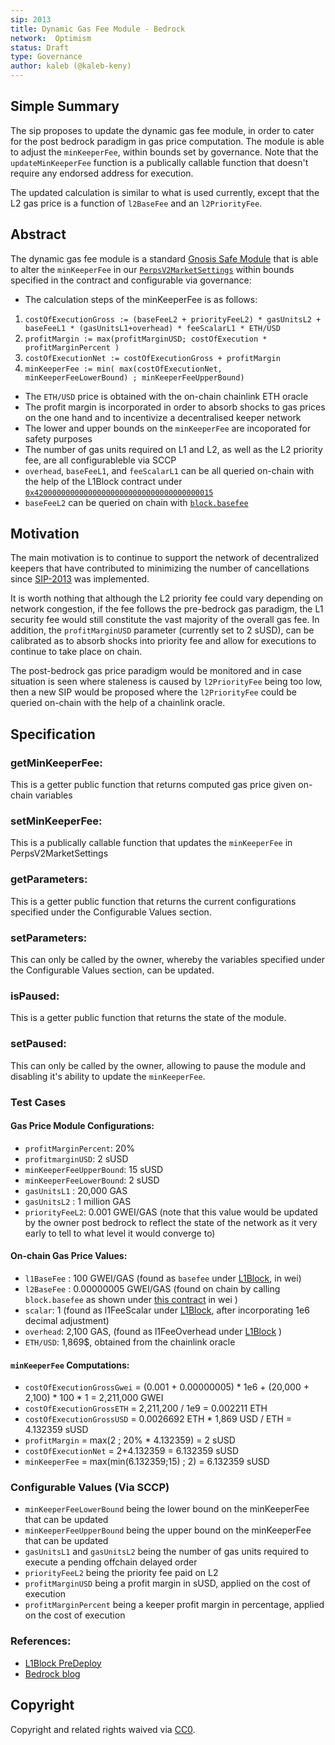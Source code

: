 ```yaml
---
sip: 2013
title: Dynamic Gas Fee Module - Bedrock
network:  Optimism
status: Draft
type: Governance
author: kaleb (@kaleb-keny)
---
```


## Simple Summary

The sip proposes to update the dynamic gas fee module, in order to cater for the post bedrock paradigm in gas price computation. The module is able to adjust the `minKeeperFee`, within bounds set by governance. Note that the `updateMinKeeperFee` function is a publically callable function that doesn't require any endorsed address for execution. 

The updated calculation is similar to what is used currently, except that the L2 gas price is a function of `l2BaseFee` and an `l2PriorityFee`.

## Abstract

<!--A short (~200 word) description of the proposed change, the abstract should clearly describe the proposed change. This is what *will* be done if the SIP is implemented, not *why* it should be done or *how* it will be done. If the SIP proposes deploying a new contract, write, "we propose to deploy a new contract that will do x".-->

The dynamic gas fee module is a standard [Gnosis Safe Module](https://help.safe.global/en/articles/4934378-what-is-a-module) that is able to alter the `minKeeperFee` in our [`PerpsV2MarketSettings`](https://optimistic.etherscan.io/address/0x649F44CAC3276557D03223Dbf6395Af65b11c11c) within bounds specified in the contract and configurable via governance:
- The calculation steps of the minKeeperFee is as follows:
 1) `costOfExecutionGross := (baseFeeL2 + priorityFeeL2) * gasUnitsL2 + baseFeeL1 * (gasUnitsL1+overhead) * feeScalarL1 * ETH/USD`
 2) `profitMargin := max(profitMarginUSD; costOfExecution * profitMarginPercent )`
 3) `costOfExecutionNet := costOfExecutionGross + profitMargin`
 4) `minKeeperFee := min( max(costOfExecutionNet, minKeeperFeeLowerBound) ; minKeeperFeeUpperBound)`
- The `ETH/USD` price is obtained with the on-chain chainlink ETH oracle
- The profit margin is incorporated in order to absorb shocks to gas prices on the one hand and to incentivize a decentralised keeper network
- The lower and upper bounds on the `minKeeperFee` are incoporated for safety purposes
- The number of gas units required on L1 and L2, as well as the L2 priority fee, are all configurableble via SCCP
- `overhead`, `baseFeeL1`, and `feeScalarL1` can be all queried on-chain with the help of the L1Block contract under [`0x4200000000000000000000000000000000000015`](https://goerli-optimism.etherscan.io/address/0x4200000000000000000000000000000000000015)
- `baseFeeL2` can be queried on chain with [`block.basefee`](https://goerli-optimism.etherscan.io/address/0x376900fd81e0fbec77c2b079672d048f4dcb5970#readContract)

## Motivation

The main motivation is to continue to support the network of decentralized keepers that have contributed to minimizing the number of cancellations since [SIP-2013](https://sips.synthetix.io/sips/sip-2013) was implemented.

It is worth nothing that although the L2 priority fee could vary depending on network congestion, if the fee follows the pre-bedrock gas paradigm, the L1 security fee would still constitute the vast majority of the overall gas fee. In addition, the `profitMarginUSD` parameter (currently set to 2 sUSD), can be calibrated as to absorb shocks into priority fee and allow for executions to continue to take place on chain. 

The post-bedrock gas price paradigm would be monitored and in case situation is seen where staleness is caused by `l2PriorityFee` being too low, then a new SIP would be proposed where the `l2PriorityFee` could  be queried on-chain with the help of a chainlink oracle.

## Specification

### getMinKeeperFee:
This is a getter public function that returns computed gas price given on-chain variables

### setMinKeeperFee:
This is a publically callable function that updates the `minKeeperFee` in PerpsV2MarketSettings

### getParameters:
This is a getter public function that returns the current configurations specified under the  Configurable Values section.

### setParameters:
This can only be called by the owner, whereby the variables specified under the Configurable Values section, can be updated.

### isPaused:
This is a getter public function that returns the state of the module.

### setPaused:
This can only be called by the owner, allowing to pause the module and disabling it's ability to update the `minKeeperFee`.


### Test Cases

#### Gas Price Module Configurations:
- `profitMarginPercent`: 20%
- `profitmarginUSD`: 2 sUSD
- `minKeeperFeeUpperBound`: 15 sUSD
- `minKeeperFeeLowerBound`: 2 sUSD
- `gasUnitsL1` : 20,000 GAS
- `gasUnitsL2` : 1 million GAS
- `priorityFeeL2`: 0.001 GWEI/GAS (note that this value would be updated by the owner post bedrock to reflect the state of the network as it very early to tell to what level it would converge to)

#### On-chain Gas Price Values:
- `l1BaseFee` : 100 GWEI/GAS (found as `basefee` under  [L1Block](https://goerli-optimism.etherscan.io/address/0x4200000000000000000000000000000000000015), in wei)
- `l2BaseFee` : 0.00000005 GWEI/GAS (found on chain by calling `block.basefee` as shown under [this contract](https://goerli-optimism.etherscan.io/address/0x376900fd81e0fbec77c2b079672d048f4dcb5970) in wei )
- `scalar`: 1  (found as l1FeeScalar under [L1Block](https://goerli-optimism.etherscan.io/address/0x4200000000000000000000000000000000000015), after incorporating 1e6 decimal adjustment)
- `overhead`: 2,100 GAS, (found as l1FeeOverhead under [L1Block](https://goerli-optimism.etherscan.io/address/0x4200000000000000000000000000000000000015) )
- `ETH/USD`: 1,869$, obtained from the chainlink oracle

#### `minKeeperFee` Computations:
- `costOfExecutionGrossGwei` = (0.001 + 0.00000005)  * 1e6 + (20,000 + 2,100) * 100 * 1 = 2,211,000 GWEI
- `costOfExecutionGrossETH` = 2,211,200 / 1e9 = 0.002211 ETH
- `costOfExecutionGrossUSD` = 0.0026692 ETH * 1,869 USD / ETH = 4.132359 sUSD
- `profitMargin` = max(2 ; 20% * 4.132359) = 2 sUSD
- `costOfExecutionNet` = 2+4.132359 = 6.132359 sUSD
- `minKeeperFee` = max(min(6.132359;15) ; 2) = 6.132359 sUSD

### Configurable Values (Via SCCP)

- `minKeeperFeeLowerBound` being the lower bound on the minKeeperFee that can be updated
- `minKeeperFeeUpperBound` being the upper bound on the minKeeperFee that can be updated
- `gasUnitsL1` and `gasUnitsL2` being the number of gas units required to execute a pending offchain delayed order
- `priorityFeeL2` being the priority fee paid on L2
- `profitMarginUSD` being a profit margin in sUSD, applied on the cost of execution
- `profitMarginPercent` being a keeper profit margin in percentage, applied on the cost of execution

### References:
- [L1Block PreDeploy](https://github.com/ethereum-optimism/optimism/blob/382d38b7d45bcbf73cb5e1e3f28cbd45d24e8a59/specs/predeploys.md#l1block)
- [Bedrock blog](https://community.optimism.io/docs/developers/bedrock/differences/#deposit-replayability)


## Copyright

Copyright and related rights waived via [CC0](https://creativecommons.org/publicdomain/zero/1.0/).

